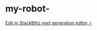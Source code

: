 # my-robot-

[Edit in StackBlitz next generation editor ⚡️](https://stackblitz.com/~/github.com/anant613/my-robot-)